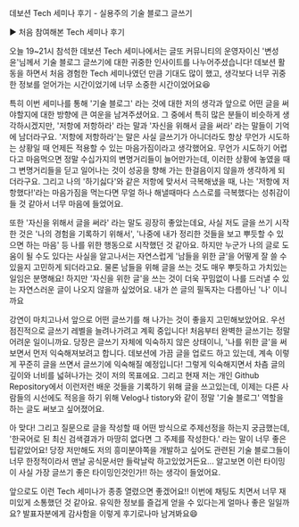 데보션 Tech 세미나 후기 - 실용주의 기술 블로그 글쓰기

▶ 처음 참여해본 Tech 세미나 후기

오늘 19~21시 참석한 데보션 Tech 세미나에서는 글또 커뮤니티의 운영자이신 '변성윤'님께서 기술 블로그 글쓰기에 대한 귀중한 인사이트를 나누어주셨습니다!
데보션 활동을 하면서 처음 경험한 Tech 세미나였던 만큼 기대도 많이 했고, 생각보다 너무 귀중한 정보를 얻어가는 시간이었기에 너무 소중한 시간이었어요😆

특히 이번 세미나를 통해 '기술 블로그' 라는 것에 대한 저의 생각과 앞으로 어떤 글을 써야할지에 대한 방향에 큰 여운을 남겨주셨어요.
그 중에서 특히 많은 분들이 비슷하게 생각하시겠지만, '저항에 저항하라' 라는 말과 '자신을 위해서 글을 써라' 라는 말들이 기억에 남더라구요.
'저항에 저항하라'는 말은 사실 글쓰기가 아니더라도 항상 무언가 시도하는 상황일 때 언제든 적용할 수 있는 마음가짐이라고 생각했어요.
무언가 시도하기 어렵다고 마음먹으면 정말 수십가지의 변명거리들이 늘어만가는데, 이러한 상황에 놓였을 때 그 변명거리들을 딛고 일어나는 것이 성공을 향해 가는 한걸음이지 않을까 생각하게 되더라구요.
그리고 나의 '하기싫다'와 같은 저항에 맞서서 극복해냈을 때, 나는 '저항에 저항했다!'라는 마음가짐을 먹는다면 무얼 하나 해낼때마다 스스로를 극복했다는 성취감이 들 것 같아서 너무 마음에 들었어요.

또한 '자신을 위해서 글을 써라' 라는 말도 굉장히 좋았는데요, 사실 저도 글을 쓰기 시작한 것은 '나의 경험을 기록하기 위해서', '나중에 내가 정리한 것들을 보고 뿌듯할 수 있으면 하는 마음' 등 나를 위한 행동으로 시작했던 것 같아요.
하지만 누군가 나의 글로 도움이 될 수도 있다는 사실을 알고나서는 자연스럽게 '남들을 위한 글'을 어떻게 잘 쓸 수 있을지 고민하게 되더라고요.
물론 남들을 위해 글을 쓰는 것도 매우 뿌듯하고 가치있는 일임은 분명해요! 하지만 '자신을 위한 글'을 쓰는 것이 더욱 꾸밈없이 나를 드러낼 수 있는 자연스러운 글이 나오지 않을까 싶었어요. 내가 쓴 글의 필독자는 다름아닌 '나' 이니까요

강연이 마치고나서 앞으로 어떤 글쓰기를 해 나가는 것이 좋을지 고민해보았어요.
우선 점진적으로 글쓰기 레벨을 늘려나가려고 계획 중입니다! 처음부터 완벽한 글쓰기는 정말 어려운 일이니까요. 당장은 글쓰기 자체에 익숙하지 않은 상태이니, '나를 위한 글'을 써보면서 먼저 익숙해져보려고 합니다.
데보션에 가끔 글을 업로드 하고 있는데, 계속 이렇게 꾸준히 글을 쓰면서 글쓰기에 익숙해질 예정입니다! 그렇게 익숙해지면서 차츰 글의 깊이와 너비를 넓혀나가는 것이 저의 목표에요.
그리고 현재 저는 개인 Github Repository에서 이런저런 배운 것들을 기록하기 위해 글을 쓰고있는데, 이제는 다른 사람들의 시선에도 적응을 하기 위해 Velog나 tistory와 같이 정말 '기술 블로그' 역할을 하는 글도 써보고 싶어졌어요.

아 맞다! 그리고 질문으로 글을 작성할 때 어떤 방식으로 주제선정을 하는지 궁금했는데, '한국어로 된 최신 검색결과가 마땅히 없다면 그 주제를 작성한다.' 라는 말이 너무 좋은 팁같았어요!
당장 저만해도 저의 흥미분야쪽을 개발하고 싶어도 관련된 기술 블로그들이 너무 한정적이라서 맨날 공식문서만 들락날락 하고있었거든요... 알고보면 이런 타이밍이 사실 가장 글쓰기 좋은 타이밍인것인가!! 하는 생각이 들었어요.

앞으로도 이런 Tech 세미나가 종종 열렸으면 좋겠어요!! 이번에 채팅도 치면서 너무 재미있게 소통했던 것 같아요. 유익한 정보를 즐겁게 얻을 수 있다는게 얼마나 좋은 일일까요?
발표자분에게 감사함을 이렇게 후기로나마 남겨봐요😄